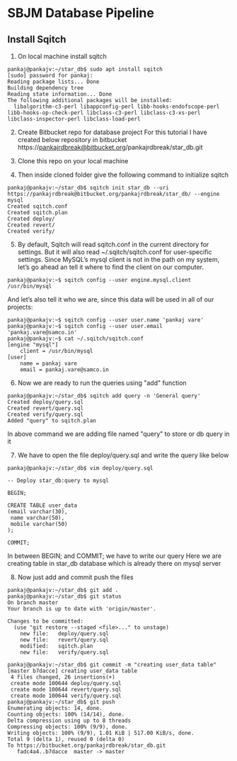 # SBJM Database Pipeline

## Install Sqitch 
1. On local machine install sqitch
```console
pankaj@pankajv:~/star_db$ sudo apt install sqitch
[sudo] password for pankaj: 
Reading package lists... Done
Building dependency tree       
Reading state information... Done
The following additional packages will be installed:
  libalgorithm-c3-perl libappconfig-perl libb-hooks-endofscope-perl libb-hooks-op-check-perl libclass-c3-perl libclass-c3-xs-perl libclass-inspector-perl libclass-load-perl
```
2. Create Bitbucket repo for database project
For this tutorial I have created below repository in bitbucket
https://pankajrdbreak@bitbucket.org/pankajrdbreak/star_db.git

3. Clone this repo on your local machine
4. Then inside cloned folder give the following command to initialize sqitch 
```console
pankaj@pankajv:~/star_db$ sqitch init star_db --uri https://pankajrdbreak@bitbucket.org/pankajrdbreak/star_db/ --engine mysql
Created sqitch.conf
Created sqitch.plan
Created deploy/
Created revert/
Created verify/
```
5. By default, Sqitch will read sqitch.conf in the current directory for settings. But it will also read ~/.sqitch/sqitch.conf for user-specific settings. Since MySQL’s mysql client is not in the path on my system, let’s go ahead an tell it where to find the client on our computer.
```console
pankaj@pankajv:~$ sqitch config --user engine.mysql.client /usr/bin/mysql
```
And let’s also tell it who we are, since this data will be used in all of our projects:
```console
pankaj@pankajv:~$ sqitch config --user user.name 'pankaj vare'
pankaj@pankajv:~$ sqitch config --user user.email 'pankaj.vare@samco.in'
pankaj@pankajv:~$ cat ~/.sqitch/sqitch.conf
[engine "mysql"]
	client = /usr/bin/mysql
[user]
	name = pankaj vare
	email = pankaj.vare@samco.in
```
6. Now we are ready to run the queries using "add" function
```console
pankaj@pankajv:~/star_db$ sqitch add query -n 'General query'
Created deploy/query.sql
Created revert/query.sql
Created verify/query.sql
Added "query" to sqitch.plan
```
In above command we are adding file named "query" to store or db query in it

7. We have to open the file deploy/query.sql and write the query like below
```console
pankaj@pankajv:~/star_db$ vim deploy/query.sql
```
```console
-- Deploy star_db:query to mysql

BEGIN;

CREATE TABLE user_data  
(email varchar(30),    
 name varchar(50),    
 mobile varchar(50)  
);

COMMIT;
```
In between BEGIN; and COMMIT; we have to write our query
Here we are creating table in star_db database which is already there on mysql server

8. Now just add and commit push the files
```console
pankaj@pankajv:~/star_db$ git add .
pankaj@pankajv:~/star_db$ git status 
On branch master
Your branch is up to date with 'origin/master'.

Changes to be committed:
  (use "git restore --staged <file>..." to unstage)
	new file:   deploy/query.sql
	new file:   revert/query.sql
	modified:   sqitch.plan
	new file:   verify/query.sql

pankaj@pankajv:~/star_db$ git commit -m "creating user_data table"
[master b7dacce] creating user_data table
 4 files changed, 26 insertions(+)
 create mode 100644 deploy/query.sql
 create mode 100644 revert/query.sql
 create mode 100644 verify/query.sql
pankaj@pankajv:~/star_db$ git push
Enumerating objects: 14, done.
Counting objects: 100% (14/14), done.
Delta compression using up to 8 threads
Compressing objects: 100% (9/9), done.
Writing objects: 100% (9/9), 1.01 KiB | 517.00 KiB/s, done.
Total 9 (delta 1), reused 0 (delta 0)
To https://bitbucket.org/pankajrdbreak/star_db.git
   fadc4a4..b7dacce  master -> master
   ```

